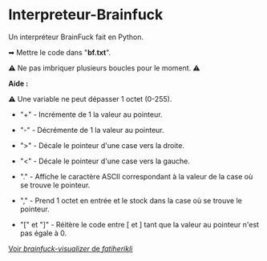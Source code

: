 # Interpreteur-Brainfuck
Un interpréteur BrainFuck fait en Python.

➡ Mettre le code dans "**bf.txt**".

⚠ Ne pas imbriquer plusieurs boucles pour le moment. ⚠

__Aide :__

⚠ Une variable ne peut dépasser 1 octet (0-255).

* "+" - Incrémente de 1 la valeur au pointeur.
* "-" - Décrémente de 1 la valeur au pointeur.

* ">" - Décale le pointeur d'une case vers la droite.

* "<" - Décale le pointeur d'une case vers la gauche.

* "." - Affiche le caractère ASCII correspondant à la valeur de la case où se trouve le pointeur.

* "," - Prend 1 octet en entrée et le stock dans la case où se trouve le pointeur.

* "[" et "]" - Réitère le code entre [ et ] tant que la valeur au pointeur n'est pas égale à 0.

[Voir *brainfuck-visualizer* de *fatiherikli*
](https://fatiherikli.github.io/brainfuck-visualizer/)
